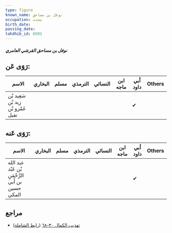 ```yaml
---
type: figure
known_name: نوفل بن مساحق
occupation: محدث
birth_date:
passing_date:
tahdhib_id: 6501
---
```

##### نوفل بن مساحق القرشي العامري

## رَوَى عَن:
| الاسم                              | البخاري | مسلم | الترمذي | النسائي | ابن ماجه | أبي داود | Others |
| ---------------------------------- | ------- | ---- | ------- | ------- | -------- | -------- | ------ |
| سَعِيد بْن زيد بْن عَمْرو بْن نفيل |         |      |         |         |          | ✔        |        |
## رَوَى عَنه:
| الاسم                                             | البخاري | مسلم | الترمذي | النسائي | ابن ماجه | أبي داود | Others |
| ------------------------------------------------- | ------- | ---- | ------- | ------- | -------- | -------- | ------ |
| عبد الله بْن عَبْد الرَّحْمَنِ بن أَبي حسين المكي |         |      |         |         |          | ✔        |        |
## مراجع
- [تهذيب الكمال ٣٠-٦٨](obsidian://open?vault=Tahdhib-al-Kamal&file=Figures/٦٥٠١-نوفل%20بن%20مساحق%20القرشي%20العامري) ([رابط الشاملة](https://shamela.ws/book/3722/16134))